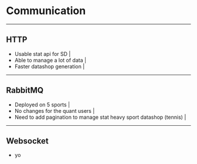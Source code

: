 # Communication

---

## HTTP

- Usable stat api for SD |
- Able to manage a lot of data |
- Faster datashop generation |

---

## RabbitMQ

- Deployed on 5 sports |
- No changes for the quant users |
- Need to add pagination to manage stat heavy sport datashop (tennis) |

---

## Websocket

- yo
